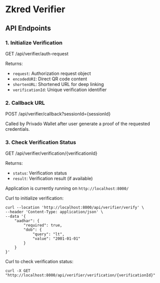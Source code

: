 # Zkred Verifier

## API Endpoints

### 1. Initialize Verification

GET /api/verifier/auth-request

Returns:

- `request`: Authorization request object
- `encodedURI`: Direct QR code content
- `shortenURL`: Shortened URL for deep linking
- `verificationId`: Unique verification identifier

### 2. Callback URL

POST /api/verifier/callback?sessionId={sessionId}

Called by Privado Wallet after user generate a proof of the requested credentials.

### 3. Check Verification Status

GET /api/verifier/verification/{verificationId}

Returns:

- `status`: Verification status
- `result`: Verification result (if available)

Application is currently running on `http://localhost:8000/`

Curl to initialize verification:

```curl
curl --location 'http://localhost:8000/api/verifier/verify' \
--header 'Content-Type: application/json' \
--data '{
    "aadhar": {
        "required": true,
        "dob": {
            "query": "lt",
            "value": "2001-01-01"
        }
    }
}'
```

Curl to check verification status:

```
curl -X GET "http://localhost:8000/api/verifier/verification/{verificationId}"
```
